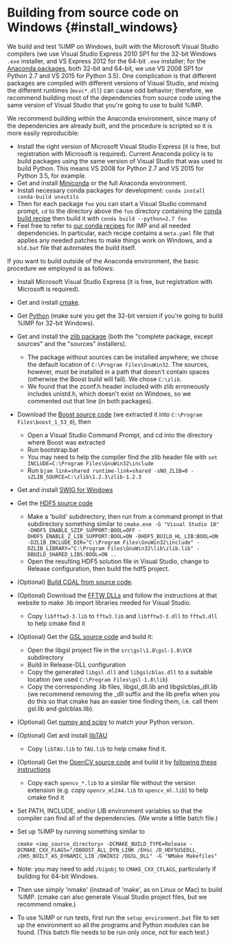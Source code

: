 Building from source code on Windows {#install_windows}
====================================

We build and test %IMP on
Windows, built with the Microsoft Visual Studio compilers (we use Visual Studio
Express 2010 SP1 for the 32-bit Windows `.exe` installer, and
VS Express 2012 for the 64-bit `.exe` installer; for the
[Anaconda packages](https://integrativemodeling.org/download-anaconda.html),
both 32-bit and 64-bit,
we use VS 2008 SP1 for Python 2.7 and VS 2015 for Python 3.5).
One complication is that different packages are compiled
with different versions of Visual Studio, and mixing the different runtimes
(`msvc*.dll`) can cause odd behavior; therefore, we recommend building most
of the dependencies from source code using the same version of Visual Studio
that you're going to use to build %IMP.

We recommend building within the Anaconda environment, since many of the
dependencies are already built, and the procedure is scripted so it is more
easily reproducible:

  - Install the right version of Microsoft Visual Studio Express (it is free,
    but registration with Microsoft is required). Current Anaconda policy is
    to build packages using the same version of Visual Studio that was used
    to build Python. This means VS 2008 for Python 2.7 and VS 2015 for
    Python 3.5, for example.
  - Get and install [Miniconda](https://conda.io/miniconda.html) or the
    full Anaconda environment.
  - Install necessary conda packages for development:
    `conda install conda-build unxutils`
  - Then for each package `foo` you can start a Visual Studio command prompt,
    `cd` to the directory above the `foo` directory containing the
    [conda build recipe](https://docs.conda.io/projects/conda-build/en/latest/concepts/recipe.html)
    then build it with
    `conda build --python=2.7 foo`
  - Feel free to refer to
    [our conda recipes](https://github.com/salilab/conda-recipes)
    for IMP and all needed dependencies. In particular, each recipe contains
    a `meta.yaml` file that applies any needed patches to make things work
    on Windows, and a `bld.bat` file that automates the build itself.

If you want to build outside of the Anaconda environment, the basic procedure
we employed is as follows:

  - Install Microsoft Visual Studio Express (it is free, but registration with
    Microsoft is required).
  - Get and install [cmake](https://cmake.org).
  - Get [Python](https://www.python.org)
    (make sure you get the
    32-bit version if you're going to build %IMP for 32-bit Windows).
  - Get and install the
    [zlib package](http://gnuwin32.sourceforge.net/packages/zlib.htm)
    (both the "complete package, except sources" and the "sources" installers).
     - The package without sources can be installed anywhere; we chose the
       default location of `C:\Program Files\GnuWin32`. The sources, however,
       must be installed in a path that doesn't contain spaces (otherwise the
       Boost build will fail). We chose `C:\zlib`.
     - We found that the zconf.h header included with zlib erroneously includes
       unistd.h, which doesn't exist on Windows, so we commented out that line
       (in both packages).
  - Download the [Boost source code](http://www.boost.org)
    (we extracted it into `C:\Program Files\boost_1_53_0`), then
     - Open a Visual Studio Command Prompt, and cd into the directory where
       Boost was extracted
     - Run bootstrap.bat
     - You may need to help the compiler find the zlib header file with
       `set INCLUDE=C:\Program Files\GnuWin32\include`
     - Run `bjam link=shared runtime-link=shared -sNO_ZLIB=0 -sZLIB_SOURCE=C:\zlib\1.2.3\zlib-1.2.3`
  - Get and install [SWIG for Windows](http://www.swig.org)
  - Get the [HDF5 source code](https://www.hdfgroup.org/downloads/hdf5/)
     - Make a 'build' subdirectory, then run from a command prompt in
       that subdirectory something similar to
       `cmake.exe -G "Visual Studio 10" -DHDF5_ENABLE_SZIP_SUPPORT:BOOL=OFF -DHDF5_ENABLE_Z_LIB_SUPPORT:BOOL=ON -DHDF5_BUILD_HL_LIB:BOOL=ON -DZLIB_INCLUDE_DIR="C:\Program Files\GnuWin32\include" -DZLIB_LIBRARY="C:\Program Files\GnuWin32\lib\zlib.lib" -DBUILD_SHARED_LIBS:BOOL=ON ..`
     - Open the resulting HDF5 solution file in Visual Studio, change to
       Release configuration, then build the hdf5 project.
  - (Optional) [Build CGAL from source code](http://www.cgal.org/windows_installation.html).
  - (Optional) Download the
    [FFTW DLLs](http://www.fftw.org/install/windows.html) and follow the
    instructions at that website to make .lib import libraries needed for
    Visual Studio.
     - Copy `libfftw3-3.lib` to `fftw3.lib` and `libfftw3-3.dll` to `fftw3.dll` to help cmake find it
  - (Optional) Get the
    [GSL source code](http://gnuwin32.sourceforge.net/packages/gsl.htm)
    and build it:
     - Open the libgsl project file in the `src\gsl\1.8\gsl-1.8\VC8`
       subdirectory
     - Build in Release-DLL configuration
     - Copy the generated `libgsl.dll` and `libgslcblas.dll` to a suitable
       location (we used `C:\Program Files\gsl-1.8\lib`)
     - Copy the corresponding .lib files, libgsl_dll.lib and libgslcblas_dll.lib
       (we recommend removing the _dll suffix and the lib prefix when you do
       this so that cmake has an easier time finding them, i.e. call them
       gsl.lib and gslcblas.lib).
  - (Optional) Get [numpy and scipy](http://www.scipy.org) to match your
    Python version.
  - (Optional) Get and install
    [libTAU](https://integrativemodeling.org/libTAU.html)
     - Copy `libTAU.lib` to `TAU.lib` to help cmake find it.
  - (Optional) Get the [OpenCV source code](http://opencv.org/)
    and build it by [following these instructions](https://docs.opencv.org/3.4.15/d3/d52/tutorial_windows_install.html#tutorial_windows_install_build)
     - Copy each `opencv_*.lib` to a similar file without the version extension
       (e.g. copy `opencv_ml244.lib` to `opencv_ml.lib`) to help cmake find it
  - Set PATH, INCLUDE, and/or LIB environment variables so that the compiler
    can find all of the dependencies. (We wrote a little batch file.)
  - Set up %IMP by running something similar to

     `cmake <imp_source_directory> -DCMAKE_BUILD_TYPE=Release -DCMAKE_CXX_FLAGS="/DBOOST_ALL_DYN_LINK /EHsc /D_HDF5USEDLL_ /DH5_BUILT_AS_DYNAMIC_LIB /DWIN32 /DGSL_DLL" -G "NMake Makefiles"`

  - Note: you may need to add `/bigobj` to `CMAKE_CXX_CFLAGS`, particularly
    if building for 64-bit Windows.
  - Then use simply 'nmake' (instead of 'make', as on Linux or Mac) to
    build %IMP. (cmake can also generate Visual Studio project files, but
    we recommend nmake.)
  - To use %IMP or run tests, first run the `setup_environment.bat` file to set
    up the environment so all the programs and Python modules can be found.
    (This batch file needs to be run only once, not for each test.)
